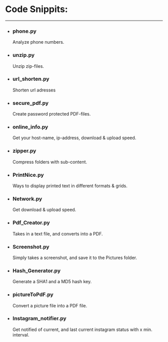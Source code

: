 # Code Snippits:
__________________________
- ### phone.py  
    Analyze phone numbers.  
- ### unzip.py  
    Unzip zip-files.  
- ### url_shorten.py  
    Shorten url adresses
- ### secure_pdf.py  
    Create password protected PDF-files.
- ### online_info.py  
    Get your host-name, ip-address, download & upload speed.
- ### zipper.py  
    Compress folders with sub-content.  
- ### PrintNice.py  
    Ways to display printed text in different formats & grids.  
- ### Network.py  
    Get download & upload speed.  
- ### Pdf_Creator.py  
    Takes in a text file, and converts into a PDF.  
- ### Screenshot.py  
    Simply takes a screenshot, and save it to the Pictures folder.  
- ### Hash_Generator.py  
    Generate a SHA1 and a MD5 hash key.  
- ### pictureToPdF.py
    Convert a picture file into a PDF file.
- ### Instagram_notifier.py
    Get notified of current, and last current instagram status with x min. interval. 
